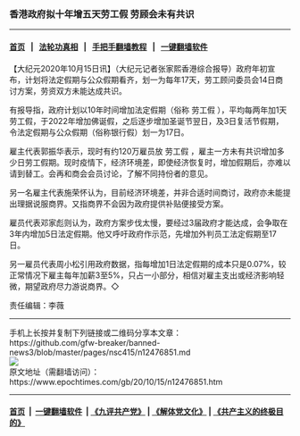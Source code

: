 ### 香港政府拟十年增五天劳工假 劳顾会未有共识
------------------------

#### [首页](https://github.com/gfw-breaker/banned-news3/blob/master/README.md) &nbsp;&nbsp;|&nbsp;&nbsp; [法轮功真相](https://github.com/begood0513/basic/blob/master/README.md)  &nbsp;&nbsp;|&nbsp;&nbsp; [手把手翻墙教程](https://github.com/gfw-breaker/guides/wiki)  &nbsp;&nbsp;|&nbsp;&nbsp; [一键翻墙软件](https://github.com/gfw-breaker/nogfw/blob/master/README.md)  



<div><p>
 【大纪元2020年10月15日讯】（大纪元记者张家熙香港综合报导）政府年初宣布，计划将法定假期与公众假期看齐，划一为每年17天，劳工顾问委员会14日商讨方案，劳资双方未能达成共识。
</p>
<p>
 有报导指，政府计划以10年时间增加法定假期（俗称
 <ok href="https://www.epochtimes.com/gb/tag/%E5%8A%B3%E5%B7%A5%E5%81%87.html">
  劳工假
 </ok>
 ），平均每两年加1天劳工假，于2022年增加佛诞假，之后逐步增加圣诞节翌日，及3日复活节假期，令法定假期与公众假期（俗称银行假）划一为17日。
</p>
<p>
 雇主代表郭振华表示，现时有约120万雇员放
 <ok href="https://www.epochtimes.com/gb/tag/%E5%8A%B3%E5%B7%A5%E5%81%87.html">
  劳工假
 </ok>
 ，雇主一方未有共识增加多少日劳工假期。现时疫情下，经济环境差，即使经济恢复时，增加假期后，亦难以请到替工。会再和商会会员讨论，了解不同持份者的意见。
</p>
<p>
 另一名雇主代表施荣怀认为，目前经济环境差，并非合适时间商讨，政府亦未能提出理据说服商界。又指商界不会因为政府提供补贴便接受方案。
</p>
<p>
 雇员代表邓家彪则认为，政府方案步伐太慢，要经过3届政府才能达成，会争取在3年内增加5日法定假期。他又呼吁政府作示范，先增加外判员工法定假期至17日。
</p>
<p>
 另一雇员代表周小松引用政府数据，指每增加1日法定假期的成本只是0.07%，较正常情况下雇主每年加薪3至5%，只占一小部分，相信对雇主支出或经济影响轻微，期望政府尽力游说商界。◇
</p>
<p>
 责任编辑：李薇
</p>
</div>
<hr/>
手机上长按并复制下列链接或二维码分享本文章：<br/>
https://github.com/gfw-breaker/banned-news3/blob/master/pages/nsc415/n12476851.md <br/>
<a href='https://github.com/gfw-breaker/banned-news3/blob/master/pages/nsc415/n12476851.md'><img src='https://github.com/gfw-breaker/banned-news3/blob/master/pages/nsc415/n12476851.md.png'/></a> <br/>
原文地址（需翻墙访问）：https://www.epochtimes.com/gb/20/10/15/n12476851.htm


------------------------
#### [首页](https://github.com/gfw-breaker/banned-news3/blob/master/README.md) &nbsp;|&nbsp; [一键翻墙软件](https://github.com/gfw-breaker/nogfw/blob/master/README.md) &nbsp;| [《九评共产党》](https://github.com/gfw-breaker/9ping.md/blob/master/README.md#九评之一评共产党是什么) | [《解体党文化》](https://github.com/gfw-breaker/jtdwh.md/blob/master/README.md) | [《共产主义的终极目的》](https://github.com/gfw-breaker/gczydzjmd.md/blob/master/README.md)


<img src='http://gfw-breaker.win/banned-news3/pages/nsc415/n12476851.md' width='0px' height='0px'/>